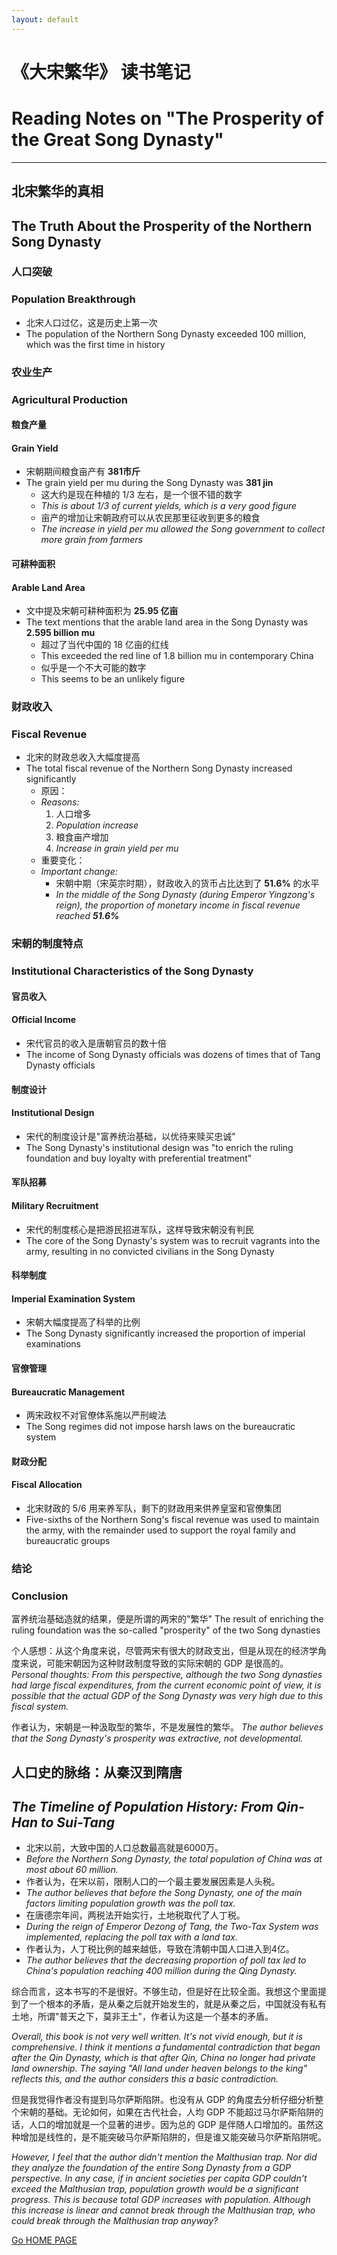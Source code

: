 ```yaml
---
layout: default
---
```


# 《大宋繁华》 读书笔记
# Reading Notes on "The Prosperity of the Great Song Dynasty"

---

## 北宋繁华的真相
## The Truth About the Prosperity of the Northern Song Dynasty

### 人口突破
### Population Breakthrough

- 北宋人口过亿，这是历史上第一次
- The population of the Northern Song Dynasty exceeded 100 million, which was the first time in history

### 农业生产
### Agricultural Production

#### 粮食产量
#### Grain Yield

- 宋朝期间粮食亩产有 **381市斤**
- The grain yield per mu during the Song Dynasty was **381 jin**
  - 这大约是现在种植的 1/3 左右，是一个很不错的数字
  - *This is about 1/3 of current yields, which is a very good figure*
  - 亩产的增加让宋朝政府可以从农民那里征收到更多的粮食
  - *The increase in yield per mu allowed the Song government to collect more grain from farmers*

#### 可耕种面积
#### Arable Land Area

- 文中提及宋朝可耕种面积为 **25.95 亿亩**
- The text mentions that the arable land area in the Song Dynasty was **2.595 billion mu**
  - 超过了当代中国的 18 亿亩的红线
  - This exceeded the red line of 1.8 billion mu in contemporary China
  - 似乎是一个不大可能的数字
  - This seems to be an unlikely figure

### 财政收入
### Fiscal Revenue

- 北宋的财政总收入大幅度提高
- The total fiscal revenue of the Northern Song Dynasty increased significantly
  - 原因：
  - *Reasons:*
    1. 人口增多
    1. *Population increase*
    2. 粮食亩产增加
    2. *Increase in grain yield per mu*
  - 重要变化：
  - *Important change:*
    - 宋朝中期（宋英宗时期），财政收入的货币占比达到了 **51.6%** 的水平
    - *In the middle of the Song Dynasty (during Emperor Yingzong's reign), the proportion of monetary income in fiscal revenue reached **51.6%***

### 宋朝的制度特点
### Institutional Characteristics of the Song Dynasty

#### 官员收入
#### Official Income

- 宋代官员的收入是唐朝官员的数十倍
- The income of Song Dynasty officials was dozens of times that of Tang Dynasty officials

#### 制度设计
#### Institutional Design

- 宋代的制度设计是"富养统治基础，以优待来赎买忠诚"
- The Song Dynasty's institutional design was "to enrich the ruling foundation and buy loyalty with preferential treatment"

#### 军队招募
#### Military Recruitment

- 宋代的制度核心是把游民招进军队，这样导致宋朝没有判民
- The core of the Song Dynasty's system was to recruit vagrants into the army, resulting in no convicted civilians in the Song Dynasty

#### 科举制度
#### Imperial Examination System

- 宋朝大幅度提高了科举的比例
- The Song Dynasty significantly increased the proportion of imperial examinations

#### 官僚管理
#### Bureaucratic Management

- 两宋政权不对官僚体系施以严刑峻法
- The Song regimes did not impose harsh laws on the bureaucratic system

#### 财政分配
#### Fiscal Allocation

- 北宋财政的 5/6 用来养军队，剩下的财政用来供养皇室和官僚集团
- Five-sixths of the Northern Song's fiscal revenue was used to maintain the army, with the remainder used to support the royal family and bureaucratic groups

### 结论
### Conclusion

富养统治基础造就的结果，便是所谓的两宋的"繁华"
The result of enriching the ruling foundation was the so-called "prosperity" of the two Song dynasties

个人感想：从这个角度来说，尽管两宋有很大的财政支出，但是从现在的经济学角度来说，可能宋朝因为这种财政制度导致的实际宋朝的 GDP 是很高的。
*Personal thoughts: From this perspective, although the two Song dynasties had large fiscal expenditures, from the current economic point of view, it is possible that the actual GDP of the Song Dynasty was very high due to this fiscal system.*

作者认为，宋朝是一种汲取型的繁华，不是发展性的繁华。
*The author believes that the Song Dynasty's prosperity was extractive, not developmental.*

## 人口史的脉络：从秦汉到隋唐
## *The Timeline of Population History: From Qin-Han to Sui-Tang*

- 北宋以前，大致中国的人口总数最高就是6000万。 
- *Before the Northern Song Dynasty, the total population of China was at most about 60 million.*
- 作者认为，在宋以前，限制人口的一个最主要发展因素是人头税。
- *The author believes that before the Song Dynasty, one of the main factors limiting population growth was the poll tax.*
- 在唐德宗年间，两税法开始实行，土地税取代了人丁税。
- *During the reign of Emperor Dezong of Tang, the Two-Tax System was implemented, replacing the poll tax with a land tax.*
- 作者认为，人丁税比例的越来越低，导致在清朝中国人口进入到4亿。
- *The author believes that the decreasing proportion of poll tax led to China's population reaching 400 million during the Qing Dynasty.*

综合而言，这本书写的不是很好。不够生动，但是好在比较全面。我想这个里面提到了一个根本的矛盾，是从秦之后就开始发生的，就是从秦之后，中国就没有私有土地，所谓"普天之下，莫非王土"，作者认为这是一个基本的矛盾。


*Overall, this book is not very well written. It's not vivid enough, but it is comprehensive. I think it mentions a fundamental contradiction that began after the Qin Dynasty, which is that after Qin, China no longer had private land ownership. The saying "All land under heaven belongs to the king" reflects this, and the author considers this a basic contradiction.*

但是我觉得作者没有提到马尔萨斯陷阱。也没有从 GDP 的角度去分析仔细分析整个宋朝的基础。无论如何，如果在古代社会，人均 GDP 不能超过马尔萨斯陷阱的话，人口的增加就是一个显著的进步。因为总的 GDP 是伴随人口增加的。虽然这种增加是线性的，是不能突破马尔萨斯陷阱的，但是谁又能突破马尔萨斯陷阱呢。


*However, I feel that the author didn't mention the Malthusian trap. Nor did they analyze the foundation of the entire Song Dynasty from a GDP perspective. In any case, if in ancient societies per capita GDP couldn't exceed the Malthusian trap, population growth would be a significant progress. This is because total GDP increases with population. Although this increase is linear and cannot break through the Malthusian trap, who could break through the Malthusian trap anyway?*

[Go HOME PAGE](/.)
